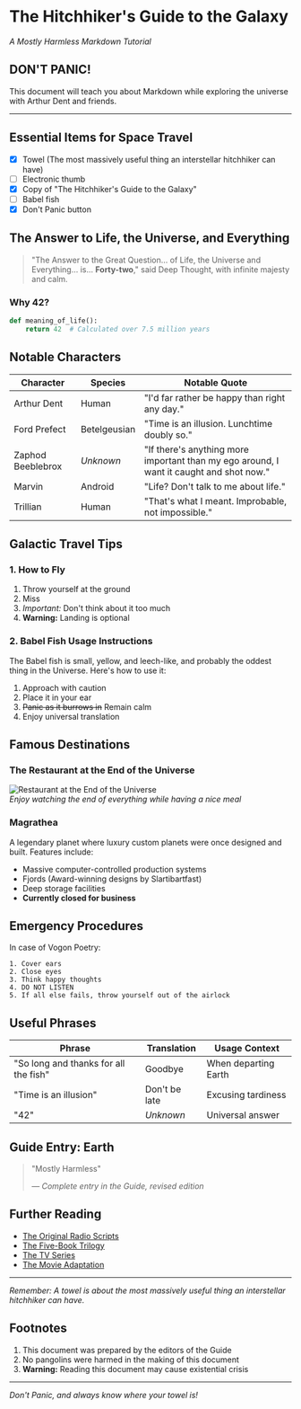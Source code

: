# The Hitchhiker's Guide to the Galaxy
*A Mostly Harmless Markdown Tutorial*

## DON'T PANIC!
This document will teach you about Markdown while exploring the universe with Arthur Dent and friends.

---

## Essential Items for Space Travel
- [x] Towel (The most massively useful thing an interstellar hitchhiker can have)
- [ ] Electronic thumb
- [x] Copy of "The Hitchhiker's Guide to the Galaxy"
- [ ] Babel fish
- [x] Don't Panic button

## The Answer to Life, the Universe, and Everything

> "The Answer to the Great Question... of Life, the Universe and Everything... is... **Forty-two**," said Deep Thought, with infinite majesty and calm.

### Why 42?
```python
def meaning_of_life():
    return 42  # Calculated over 7.5 million years
```

## Notable Characters

| Character | Species | Notable Quote |
|-----------|---------|---------------|
| Arthur Dent | Human | "I'd far rather be happy than right any day." |
| Ford Prefect | Betelgeusian | "Time is an illusion. Lunchtime doubly so." |
| Zaphod Beeblebrox | *Unknown* | "If there's anything more important than my ego around, I want it caught and shot now." |
| Marvin | Android | "Life? Don't talk to me about life." |
| Trillian | Human | "That's what I meant. Improbable, not impossible." |

## Galactic Travel Tips

### 1. How to Fly
1. Throw yourself at the ground
2. Miss
3. *Important:* Don't think about it too much
4. **Warning:** Landing is optional

### 2. Babel Fish Usage Instructions
The Babel fish is small, yellow, and leech-like, and probably the oddest thing in the Universe. Here's how to use it:

1. Approach with caution
2. Place it in your ear
3. ~~Panic as it burrows in~~ Remain calm
4. Enjoy universal translation

## Famous Destinations

### The Restaurant at the End of the Universe
![Restaurant at the End of the Universe](https://scx1.b-cdn.net/csz/news/800a/2023/scientists-observe-fla.jpg)  
*Enjoy watching the end of everything while having a nice meal*

### Magrathea
A legendary planet where luxury custom planets were once designed and built. Features include:
- Massive computer-controlled production systems
- Fjords (Award-winning designs by Slartibartfast)
- Deep storage facilities
- **Currently closed for business**

## Emergency Procedures

In case of Vogon Poetry:
```
1. Cover ears
2. Close eyes
3. Think happy thoughts
4. DO NOT LISTEN
5. If all else fails, throw yourself out of the airlock
```

## Useful Phrases

| Phrase | Translation | Usage Context |
|--------|-------------|---------------|
| "So long and thanks for all the fish" | Goodbye | When departing Earth |
| "Time is an illusion" | Don't be late | Excusing tardiness |
| "42" | *Unknown* | Universal answer |

## Guide Entry: Earth
> "Mostly Harmless"
> 
> *— Complete entry in the Guide, revised edition*

## Further Reading

* [The Original Radio Scripts](about:blank)
* [The Five-Book Trilogy](about:blank)
* [The TV Series](about:blank)
* [The Movie Adaptation](about:blank)

---

*Remember: A towel is about the most massively useful thing an interstellar hitchhiker can have.*

## Footnotes
1. This document was prepared by the editors of the Guide
2. No pangolins were harmed in the making of this document
3. **Warning:** Reading this document may cause existential crisis

---

*Don't Panic, and always know where your towel is!*
